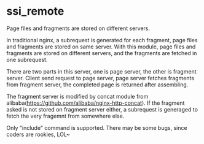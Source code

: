 # ssi_remote
Page files and fragments are stored on different servers.

In traditional nginx, a subrequest is generated for each fragment, page files and fragments are stored on same server. With this module, page files and fragments are stored on different servers, and the fragments are fetched in one subrequest.

There are two parts in this server, one is page server, the other is fragment server. Client send request to page server, page server fetches fragments from fragment server, the completed page is returned after assembling.

The fragment server is modified by concat module from alibaba(https://github.com/alibaba/nginx-http-concat). If the fragment asked is not stored on fragment server either, a subrequest is generaged to fetch the very fragemnt from somewhere else.

Only "include" command is supported. There may be some bugs, since coders are rookies, LOL~
